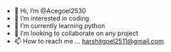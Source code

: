 - 👋 Hi, I’m @Acegoel2530
- 👀 I’m interested in coding
- 🌱 I’m currently learning python
- 💞️ I’m looking to collaborate on any project
- 📫 How to reach me ...
harshitgoel2511@gmail.com

<!---
Acegoel2530/Acegoel2530 is a ✨ special ✨ repository because its `README.md` (this file) appears on your GitHub profile.
You can click the Preview link to take a look at your changes.
--->
